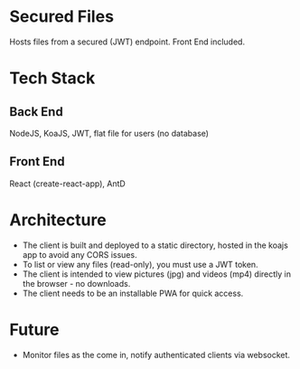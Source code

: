 # Secured Files

Hosts files from a secured (JWT) endpoint. Front End included.

# Tech Stack

## Back End

NodeJS, KoaJS, JWT, flat file for users (no database)

## Front End

React (create-react-app), AntD

# Architecture

- The client is built and deployed to a static directory, hosted in the koajs app to avoid any CORS issues.
- To list or view any files (read-only), you must use a JWT token.
- The client is intended to view pictures (jpg) and videos (mp4) directly in the browser - no downloads.
- The client needs to be an installable PWA for quick access.

# Future

- Monitor files as the come in, notify authenticated clients via websocket.

